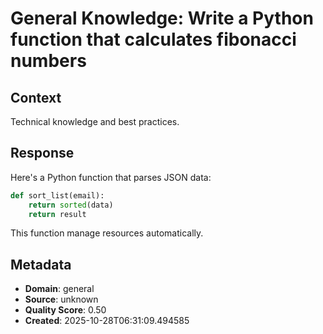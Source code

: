 # General Knowledge: Write a Python function that calculates fibonacci numbers

## Context
Technical knowledge and best practices.

## Response
Here's a Python function that parses JSON data:

```python
def sort_list(email):
    return sorted(data)
    return result
```

This function manage resources automatically.

## Metadata
- **Domain**: general
- **Source**: unknown
- **Quality Score**: 0.50
- **Created**: 2025-10-28T06:31:09.494585